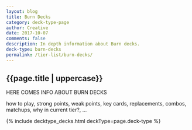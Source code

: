 ```yaml
---
layout: blog
title: Burn Decks
category: deck-type-page
author: Creative
date: 2017-10-07
comments: false
description: In depth information about Burn decks.
deck-type: burn-decks
permalink: /tier-list/burn-decks/
---
```


<div class="section">
    <h2>{{page.title | uppercase}}</h2>
    <p>HERE COMES INFO ABOUT BURN DECKS</p>
    <p>how to play, strong points, weak points, key cards, replacements, combos, matchups, why in current tier?, ...</p>
</div>

{% include decktype_decks.html deckType=page.deck-type %}